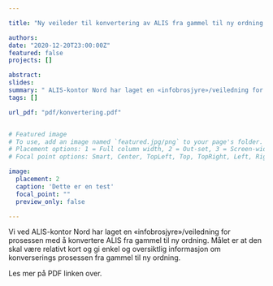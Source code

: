 ```yaml
---

title: "Ny veileder til konvertering av ALIS fra gammel til ny ordning."

authors: 
date: "2020-12-20T23:00:00Z"
featured: false
projects: []

abstract: 
slides:
summary: " ALIS-kontor Nord har laget en «infobrosjyre»/veiledning for prosessen med å konvertere ALIS fra gammel til ny ordning."
tags: []

url_pdf: "pdf/konvertering.pdf"


# Featured image
# To use, add an image named `featured.jpg/png` to your page's folder.
# Placement options: 1 = Full column width, 2 = Out-set, 3 = Screen-width
# Focal point options: Smart, Center, TopLeft, Top, TopRight, Left, Right, BottomLeft, Bottom, BottomRight

image:
  placement: 2
  caption: 'Dette er en test'
  focal_point: ""
  preview_only: false

---
```


Vi ved ALIS-kontor Nord har laget en «infobrosjyre»/veiledning for prosessen med å konvertere ALIS fra gammel til ny ordning. Målet er at den skal være relativt kort og gi enkel og oversiktlig informasjon om konverserings prosessen fra gammel til ny ordning.

Les mer på PDF linken over.